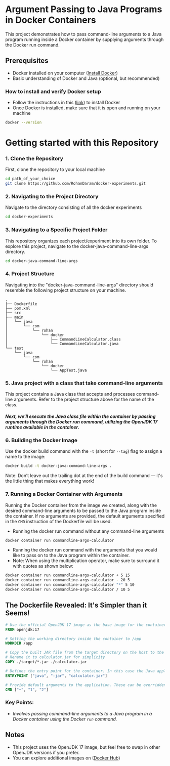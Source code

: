 #  Argument Passing to Java Programs in Docker Containers

This project demonstrates how to pass command-line arguments to a Java program running inside a Docker container by supplying arguments through the Docker run command.

## Prerequisites

- Docker installed on your computer ([Install Docker](https://docs.docker.com/get-docker/))
- Basic understanding of Docker and Java (optional, but recommended)
 
### How to install and verify Docker setup
- Follow the instructions in this ([link](https://docs.docker.com/get-docker/)) to install Docker
- Once Docker is installed, make sure that it is open and running on your machine
```bash
docker --version
```
# Getting started with this Repository

### 1. Clone the Repository
First, clone the repository to your local machine

```bash
cd path_of_your_choice
git clone https://github.com/RohanDaram/docker-experiments.git
```

### 2. Navigating to the Project Directory
Navigate to the directory consisting of all the docker experiments
```bash
cd docker-experiments
```
### 3. Navigating to a Specific Project Folder
This repository organizes each project/experiment into its own folder. To explore this project, navigate to the docker-java-command-line-args directory.
```bash
cd docker-java-command-line-args
```
### 4. Project Structure
Navigating into the "docker-java-command-line-args" directory should resemble the following project structure on your machine.
```
.
├── Dockerfile
├── pom.xml
├── src
├── main
│   └── java
│       └── com
│           └── rohan
│               └── docker
│                   ├── CommandLineCalculator.class
│                   └── CommandLineCalculator.java
└── test
    └── java
        └── com
            └── rohan
                └── docker
                    └── AppTest.java
```

### 5. Java project with a class that take command-line arguments
This project contains a Java class that accepts and processes command-line arguments. Refer to the project structure above for the name of the class.


##### Next, we'll execute the Java class file within the container by passing arguments through the Docker run command, utilizing the OpenJDK 17 runtime available in the container.

### 6. Building the Docker Image
Use the docker build command with the ```-t``` (short for ```--tag```) flag to assign a name to the image:
```bash
docker build -t docker-java-command-line-args .
```

Note: Don’t leave out the trailing dot at the end of the build command — it's the little thing that makes everything work!

### 7. Running a Docker Container with Arguments
Running the Docker container from the image we created, along with the desired command-line arguments to be passed to the Java program inside the container. 
If no arguments are provided, the default arguments specified in the ```CMD``` instruction of the Dockerfile will be used.
- Running the docker run command without any command-line arguments
```bash
docker container run commandline-args-calculator
```


- Running the docker run command with the arguments that you would like to pass on to the Java program within the container.
- Note: When using the multiplication operator, make sure to surround it with quotes as shown below:
```bash
docker container run commandline-args-calculator + 5 15
docker container run commandline-args-calculator - 20 5
docker container run commandline-args-calculator "*" 5 10
docker container run commandline-args-calculator / 10 5
```

## The Dockerfile Revealed: It's Simpler than it Seems!

```dockerfile
# Use the official OpenJDK 17 image as the base image for the container
FROM openjdk:17

# Setting the working directory inside the container to /app
WORKDIR /app

# Copy the built JAR file from the target directory on the host to the container's working directory (/app).
# Rename it to calculator.jar for simplicity
COPY ./target/*.jar ./calculator.jar

# Defines the entry point for the container. In this case the Java application is executed at the container startup.
ENTRYPOINT ["java", "-jar", "calculator.jar"]

# Provide default arguments to the application. These can be overridden at runtime if needed.
CMD ["+", "1", "2"]
```
### Key Points:
- *Involves passing command-line arguments to a Java program in a Docker container using the Docker ```run``` command.*
## Notes

- This project uses the OpenJDK 17 image, but feel free to swap in other OpenJDK versions if you prefer.
- You can explore additional images on ([Docker Hub](https://hub.docker.com/))
